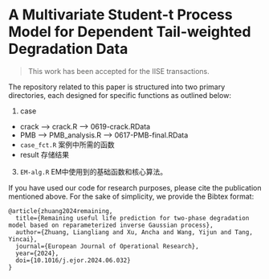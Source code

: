 # A Multivariate Student-t Process Model for Dependent Tail-weighted Degradation Data

> This work has been accepted for the IISE transactions. 


The repository related to this paper is structured into two primary directories, each designed for specific functions as outlined below:


1. case
  - crack --> crack.R --> 0619-crack.RData
  - PMB --> PMB_analysis.R --> 0617-PMB-final.RData
  - `case_fct.R` 案例中所需的函数
  - result 存储结果

3. `EM-alg.R` EM中使用到的基础函数和核心算法。



If you have used our code for research purposes, please cite the publication mentioned above. For the sake of simplicity, we provide the Bibtex format:

```
@article{zhuang2024remaining,
  title={Remaining useful life prediction for two-phase degradation model based on reparameterized inverse Gaussian process},
  author={Zhuang, Liangliang and Xu, Ancha and Wang, Yijun and Tang, Yincai},
  journal={European Journal of Operational Research},
  year={2024},
  doi={10.1016/j.ejor.2024.06.032}
}
```
